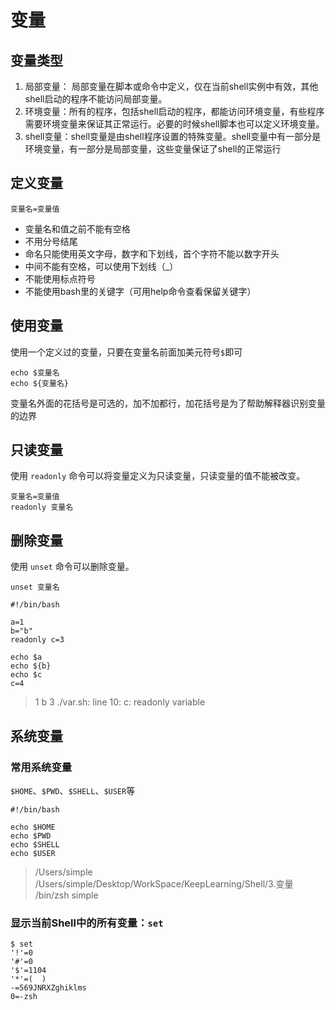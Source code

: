 # 变量

## 变量类型

1. 局部变量： 局部变量在脚本或命令中定义，仅在当前shell实例中有效，其他shell启动的程序不能访问局部变量。
2. 环境变量：所有的程序，包括shell启动的程序，都能访问环境变量，有些程序需要环境变量来保证其正常运行。必要的时候shell脚本也可以定义环境变量。
3. shell变量：shell变量是由shell程序设置的特殊变量。shell变量中有一部分是环境变量，有一部分是局部变量，这些变量保证了shell的正常运行

## 定义变量

```shell
变量名=变量值
```

* 变量名和值之前不能有空格
* 不用分号结尾
* 命名只能使用英文字母，数字和下划线，首个字符不能以数字开头
* 中间不能有空格，可以使用下划线（_）
* 不能使用标点符号
* 不能使用bash里的关键字（可用help命令查看保留关键字）

## 使用变量

使用一个定义过的变量，只要在变量名前面加美元符号`$`即可

```shell
echo $变量名
echo ${变量名}
```

变量名外面的花括号是可选的，加不加都行，加花括号是为了帮助解释器识别变量的边界

## 只读变量

使用 `readonly` 命令可以将变量定义为只读变量，只读变量的值不能被改变。

```shell
变量名=变量值
readonly 变量名
```

## 删除变量

使用 `unset` 命令可以删除变量。

```shell
unset 变量名
```



```shell
#!/bin/bash

a=1
b="b"
readonly c=3

echo $a
echo ${b}
echo $c
c=4
```

> 1
> b
> 3
> ./var.sh: line 10: c: readonly variable

## 系统变量

### 常用系统变量

`$HOME`、`$PWD`、`$SHELL`、`$USER`等

```shell
#!/bin/bash

echo $HOME
echo $PWD
echo $SHELL
echo $USER
```

> /Users/simple
> /Users/simple/Desktop/WorkSpace/KeepLearning/Shell/3.变量
> /bin/zsh
> simple

### 显示当前Shell中的所有变量：`set`

```shell
$ set
'!'=0
'#'=0
'$'=1104
'*'=(  )
-=569JNRXZghiklms
0=-zsh
```

